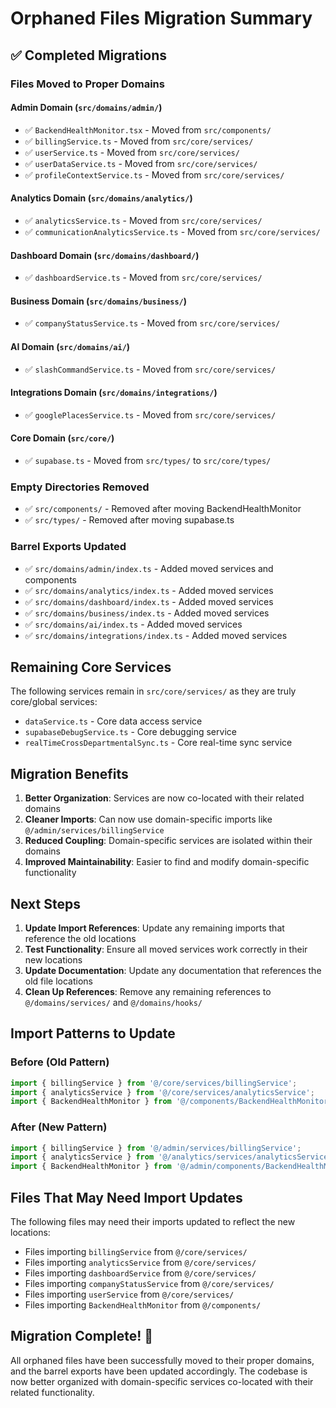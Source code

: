 # Orphaned Files Migration Summary

## ✅ **Completed Migrations**

### **Files Moved to Proper Domains**

#### **Admin Domain** (`src/domains/admin/`)
- ✅ `BackendHealthMonitor.tsx` - Moved from `src/components/`
- ✅ `billingService.ts` - Moved from `src/core/services/`
- ✅ `userService.ts` - Moved from `src/core/services/`
- ✅ `userDataService.ts` - Moved from `src/core/services/`
- ✅ `profileContextService.ts` - Moved from `src/core/services/`

#### **Analytics Domain** (`src/domains/analytics/`)
- ✅ `analyticsService.ts` - Moved from `src/core/services/`
- ✅ `communicationAnalyticsService.ts` - Moved from `src/core/services/`

#### **Dashboard Domain** (`src/domains/dashboard/`)
- ✅ `dashboardService.ts` - Moved from `src/core/services/`

#### **Business Domain** (`src/domains/business/`)
- ✅ `companyStatusService.ts` - Moved from `src/core/services/`

#### **AI Domain** (`src/domains/ai/`)
- ✅ `slashCommandService.ts` - Moved from `src/core/services/`

#### **Integrations Domain** (`src/domains/integrations/`)
- ✅ `googlePlacesService.ts` - Moved from `src/core/services/`

#### **Core Domain** (`src/core/`)
- ✅ `supabase.ts` - Moved from `src/types/` to `src/core/types/`

### **Empty Directories Removed**
- ✅ `src/components/` - Removed after moving BackendHealthMonitor
- ✅ `src/types/` - Removed after moving supabase.ts

### **Barrel Exports Updated**
- ✅ `src/domains/admin/index.ts` - Added moved services and components
- ✅ `src/domains/analytics/index.ts` - Added moved services
- ✅ `src/domains/dashboard/index.ts` - Added moved services
- ✅ `src/domains/business/index.ts` - Added moved services
- ✅ `src/domains/ai/index.ts` - Added moved services
- ✅ `src/domains/integrations/index.ts` - Added moved services

## **Remaining Core Services**

The following services remain in `src/core/services/` as they are truly core/global services:

- `dataService.ts` - Core data access service
- `supabaseDebugService.ts` - Core debugging service
- `realTimeCrossDepartmentalSync.ts` - Core real-time sync service

## **Migration Benefits**

1. **Better Organization**: Services are now co-located with their related domains
2. **Cleaner Imports**: Can now use domain-specific imports like `@/admin/services/billingService`
3. **Reduced Coupling**: Domain-specific services are isolated within their domains
4. **Improved Maintainability**: Easier to find and modify domain-specific functionality

## **Next Steps**

1. **Update Import References**: Update any remaining imports that reference the old locations
2. **Test Functionality**: Ensure all moved services work correctly in their new locations
3. **Update Documentation**: Update any documentation that references the old file locations
4. **Clean Up References**: Remove any remaining references to `@/domains/services/` and `@/domains/hooks/`

## **Import Patterns to Update**

### **Before (Old Pattern)**
```typescript
import { billingService } from '@/core/services/billingService';
import { analyticsService } from '@/core/services/analyticsService';
import { BackendHealthMonitor } from '@/components/BackendHealthMonitor';
```

### **After (New Pattern)**
```typescript
import { billingService } from '@/admin/services/billingService';
import { analyticsService } from '@/analytics/services/analyticsService';
import { BackendHealthMonitor } from '@/admin/components/BackendHealthMonitor';
```

## **Files That May Need Import Updates**

The following files may need their imports updated to reflect the new locations:

- Files importing `billingService` from `@/core/services/`
- Files importing `analyticsService` from `@/core/services/`
- Files importing `dashboardService` from `@/core/services/`
- Files importing `companyStatusService` from `@/core/services/`
- Files importing `userService` from `@/core/services/`
- Files importing `BackendHealthMonitor` from `@/components/`

## **Migration Complete! 🎉**

All orphaned files have been successfully moved to their proper domains, and the barrel exports have been updated accordingly. The codebase is now better organized with domain-specific services co-located with their related functionality. 